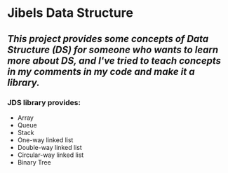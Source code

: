 # Jibels Data Structure
## *This project provides some concepts of Data Structure (DS) for someone who wants to learn more about DS, and I've tried to teach concepts in my comments in my code and make it a library.*
### JDS library provides:
* Array
* Queue
* Stack
* One-way linked list
* Double-way linked list
* Circular-way linked list
* Binary Tree
